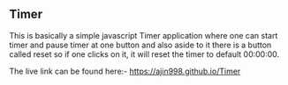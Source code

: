 ## Timer
This is basically a simple javascript Timer application where one can start timer and pause timer at one button and also aside to it there is a button called 
reset so if one clicks on it, it will reset the timer to default 00:00:00.

The live link can be found here:-   https://ajin998.github.io/Timer
